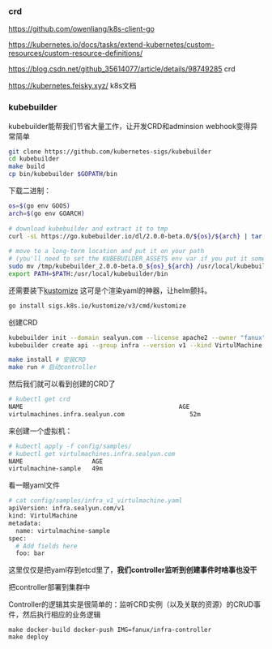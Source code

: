 ### crd

https://github.com/owenliang/k8s-client-go  

https://kubernetes.io/docs/tasks/extend-kubernetes/custom-resources/custom-resource-definitions/

https://blog.csdn.net/github_35614077/article/details/98749285 crd

https://kubernetes.feisky.xyz/ k8s文档

### kubebuilder

kubebuilder能帮我们节省大量工作，让开发CRD和adminsion webhook变得异常简单

```bash
git clone https://github.com/kubernetes-sigs/kubebuilder
cd kubebuilder
make build
cp bin/kubebuilder $GOPATH/bin
```



下载二进制：

```bash
os=$(go env GOOS)
arch=$(go env GOARCH)
 
# download kubebuilder and extract it to tmp
curl -sL https://go.kubebuilder.io/dl/2.0.0-beta.0/${os}/${arch} | tar -xz -C /tmp/
 
# move to a long-term location and put it on your path
# (you'll need to set the KUBEBUILDER_ASSETS env var if you put it somewhere else)
sudo mv /tmp/kubebuilder_2.0.0-beta.0_${os}_${arch} /usr/local/kubebuilder
export PATH=$PATH:/usr/local/kubebuilder/bin
```



还需要装下[kustomize](https://github.com/kubernetes-sigs/kustomize) 这可是个渲染yaml的神器，让helm颤抖。

```bash
go install sigs.k8s.io/kustomize/v3/cmd/kustomize
```



创建CRD

```bash
kubebuilder init --domain sealyun.com --license apache2 --owner "fanux"
kubebuilder create api --group infra --version v1 --kind VirtulMachine

make install # 安装CRD
make run # 启动controller
```



然后我们就可以看到创建的CRD了

```bash
# kubectl get crd
NAME                                           AGE
virtulmachines.infra.sealyun.com                  52m
```



来创建一个虚拟机：

```bash
# kubectl apply -f config/samples/
# kubectl get virtulmachines.infra.sealyun.com 
NAME                   AGE
virtulmachine-sample   49m
```

看一眼yaml文件

```bash
# cat config/samples/infra_v1_virtulmachine.yaml 
apiVersion: infra.sealyun.com/v1
kind: VirtulMachine
metadata:
  name: virtulmachine-sample
spec:
  # Add fields here
  foo: bar
```

这里仅仅是把yaml存到etcd里了，**我们controller监听到创建事件时啥事也没干**



把controller部署到集群中

Controller的逻辑其实是很简单的：监听CRD实例（以及关联的资源）的CRUD事件，然后执行相应的业务逻辑

```
make docker-build docker-push IMG=fanux/infra-controller
make deploy
```

